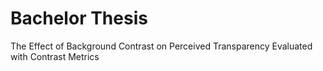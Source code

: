 # Bachelor Thesis
The Effect of Background Contrast on Perceived Transparency Evaluated with Contrast Metrics
